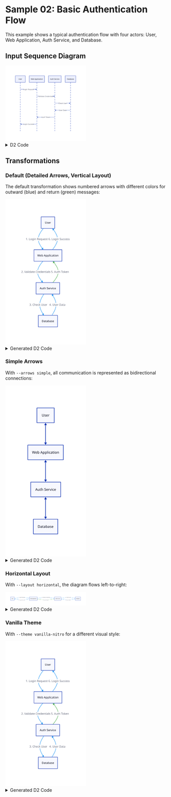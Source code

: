 # Sample 02: Basic Authentication Flow

This example shows a typical authentication flow with four actors: User, Web Application, Auth Service, and Database.

## Input Sequence Diagram

<img src="build/auth-flow.svg" width="50%">
<details>
<summary>D2 Code</summary>

```d2
shape: sequence_diagram
user: User
app: Web Application
auth: Auth Service
db: Database

user -> app: Login Request
app -> auth: Validate Credentials
auth -> db: Check User
db -> auth: User Data
auth -> app: Auth Token
app -> user: Login Success
```
</details>

## Transformations

### Default (Detailed Arrows, Vertical Layout)

The default transformation shows numbered arrows with different colors for outward (blue) and return (green) messages:

<img src="build/boxes-default.svg" width="50%">
<details>
<summary>Generated D2 Code</summary>

```d2
vars: {
  d2-config: {
    theme-id: 0
  }
}

"User" -> "Web Application": "1. Login Request" {
  style.stroke: "#2196f3"
}
"Web Application" -> "Auth Service": "2. Validate Credentials" {
  style.stroke: "#2196f3"
}
"Auth Service" -> "Database": "3. Check User" {
  style.stroke: "#2196f3"
}
"Database" -> "Auth Service": "4. User Data" {
  style.stroke: "#2196f3"
}
"Auth Service" -> "Web Application": "5. Auth Token" {
  style.stroke: "#4caf50"
  style.stroke-width: 2
}
"Web Application" -> "User": "6. Login Success" {
  style.stroke: "#2196f3"
}
```
</details>

### Simple Arrows

With `--arrows simple`, all communication is represented as bidirectional connections:

<img src="build/boxes-simple.svg" width="50%">
<details>
<summary>Generated D2 Code</summary>

```d2
vars: {
  d2-config: {
    theme-id: 0
  }
}

"User" <-> "Web Application"
"Web Application" <-> "Auth Service"
"Auth Service" <-> "Database"
```
</details>

### Horizontal Layout

With `--layout horizontal`, the diagram flows left-to-right:

<img src="build/boxes-horizontal.svg" width="50%">
<details>
<summary>Generated D2 Code</summary>

```d2
vars: {
  d2-config: {
    theme-id: 0
  }
}

direction: right

"User" -> "Web Application": "1. Login Request" {
  style.stroke: "#2196f3"
}
"Web Application" -> "Auth Service": "2. Validate Credentials" {
  style.stroke: "#2196f3"
}
"Auth Service" -> "Database": "3. Check User" {
  style.stroke: "#2196f3"
}
"Database" -> "Auth Service": "4. User Data" {
  style.stroke: "#2196f3"
}
"Auth Service" -> "Web Application": "5. Auth Token" {
  style.stroke: "#4caf50"
  style.stroke-width: 2
}
"Web Application" -> "User": "6. Login Success" {
  style.stroke: "#2196f3"
}
```
</details>

### Vanilla Theme

With `--theme vanilla-nitro` for a different visual style:

<img src="build/boxes-vanilla.svg" width="50%">
<details>
<summary>Generated D2 Code</summary>

```d2
vars: {
  d2-config: {
    theme-id: 0
  }
}

"User" -> "Web Application": "1. Login Request" {
  style.stroke: "#2196f3"
}
"Web Application" -> "Auth Service": "2. Validate Credentials" {
  style.stroke: "#2196f3"
}
"Auth Service" -> "Database": "3. Check User" {
  style.stroke: "#2196f3"
}
"Database" -> "Auth Service": "4. User Data" {
  style.stroke: "#2196f3"
}
"Auth Service" -> "Web Application": "5. Auth Token" {
  style.stroke: "#4caf50"
  style.stroke-width: 2
}
"Web Application" -> "User": "6. Login Success" {
  style.stroke: "#2196f3"
}
```
</details>
